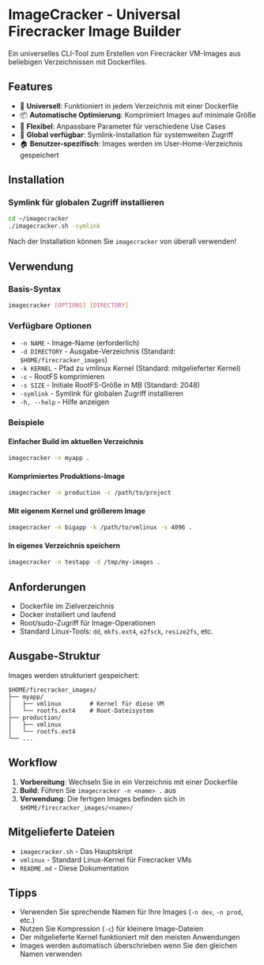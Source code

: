 # ImageCracker - Universal Firecracker Image Builder

Ein universelles CLI-Tool zum Erstellen von Firecracker VM-Images aus beliebigen Verzeichnissen mit Dockerfiles.

## Features

- 🔧 **Universell**: Funktioniert in jedem Verzeichnis mit einer Dockerfile
- 📦 **Automatische Optimierung**: Komprimiert Images auf minimale Größe
- 🎯 **Flexibel**: Anpassbare Parameter für verschiedene Use Cases
- 🔗 **Global verfügbar**: Symlink-Installation für systemweiten Zugriff
- 🏠 **Benutzer-spezifisch**: Images werden im User-Home-Verzeichnis gespeichert

## Installation

### Symlink für globalen Zugriff installieren
```bash
cd ~/imagecracker
./imagecracker.sh -symlink
```

Nach der Installation können Sie `imagecracker` von überall verwenden!

## Verwendung

### Basis-Syntax
```bash
imagecracker [OPTIONS] [DIRECTORY]
```

### Verfügbare Optionen
- `-n NAME` - Image-Name (erforderlich)
- `-d DIRECTORY` - Ausgabe-Verzeichnis (Standard: `$HOME/firecracker_images`)
- `-k KERNEL` - Pfad zu vmlinux Kernel (Standard: mitgelieferter Kernel)
- `-c` - RootFS komprimieren
- `-s SIZE` - Initiale RootFS-Größe in MB (Standard: 2048)
- `-symlink` - Symlink für globalen Zugriff installieren
- `-h, --help` - Hilfe anzeigen

### Beispiele

#### Einfacher Build im aktuellen Verzeichnis
```bash
imagecracker -n myapp .
```

#### Komprimiertes Produktions-Image
```bash
imagecracker -n production -c /path/to/project
```

#### Mit eigenem Kernel und größerem Image
```bash
imagecracker -n bigapp -k /path/to/vmlinux -s 4096 .
```

#### In eigenes Verzeichnis speichern
```bash
imagecracker -n testapp -d /tmp/my-images .
```

## Anforderungen

- Dockerfile im Zielverzeichnis
- Docker installiert und laufend
- Root/sudo-Zugriff für Image-Operationen
- Standard Linux-Tools: `dd`, `mkfs.ext4`, `e2fsck`, `resize2fs`, etc.

## Ausgabe-Struktur

Images werden strukturiert gespeichert:

```
$HOME/firecracker_images/
├── myapp/
│   ├── vmlinux        # Kernel für diese VM
│   └── rootfs.ext4    # Root-Dateisystem
├── production/
│   ├── vmlinux
│   └── rootfs.ext4
└── ...
```

## Workflow

1. **Vorbereitung**: Wechseln Sie in ein Verzeichnis mit einer Dockerfile
2. **Build**: Führen Sie `imagecracker -n <name> .` aus
3. **Verwendung**: Die fertigen Images befinden sich in `$HOME/firecracker_images/<name>/`

## Mitgelieferte Dateien

- `imagecracker.sh` - Das Hauptskript
- `vmlinux` - Standard Linux-Kernel für Firecracker VMs
- `README.md` - Diese Dokumentation

## Tipps

- Verwenden Sie sprechende Namen für Ihre Images (`-n dev`, `-n prod`, etc.)
- Nutzen Sie Kompression (`-c`) für kleinere Image-Dateien
- Der mitgelieferte Kernel funktioniert mit den meisten Anwendungen
- Images werden automatisch überschrieben wenn Sie den gleichen Namen verwenden